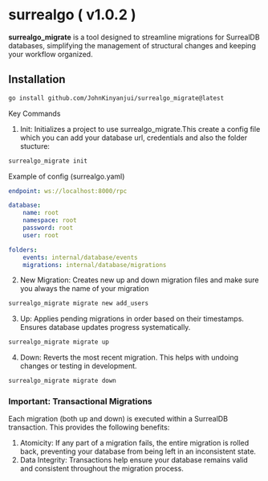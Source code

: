 # surrealgo ( v1.0.2 )

**surrealgo_migrate** is a tool designed to streamline migrations for SurrealDB databases, simplifying the management of structural changes and keeping your workflow organized.

## Installation
```bash
go install github.com/JohnKinyanjui/surrealgo_migrate@latest
```

Key Commands

1. Init: Initializes a project to use surrealgo_migrate.This create a config file which you can add your database url, credentials and also the folder stucture:

```bash
surrealgo_migrate init
```

Example of config (surrealgo.yaml)
```yaml
endpoint: ws://localhost:8000/rpc

database:
    name: root
    namespace: root
    password: root
    user: root

folders:
    events: internal/database/events
    migrations: internal/database/migrations

```

2. New Migration:  Creates new up and down migration files and make sure you always the name of your migration

```Bash
surrealgo_migrate migrate new add_users
```

3. Up: Applies pending migrations in order based on their timestamps. Ensures database updates progress systematically.

```Bash
surrealgo_migrate migrate up
```

4. Down: Reverts the most recent migration. This helps with undoing changes or testing in development.

```Bash
surrealgo_migrate migrate down
```

### Important: Transactional Migrations

Each migration (both up and down) is executed within a SurrealDB transaction. This provides the following benefits:

1. Atomicity: If any part of a migration fails, the entire migration is rolled back, preventing your database from being left in an inconsistent state.
2. Data Integrity: Transactions help ensure your database remains valid and consistent throughout the migration process.
